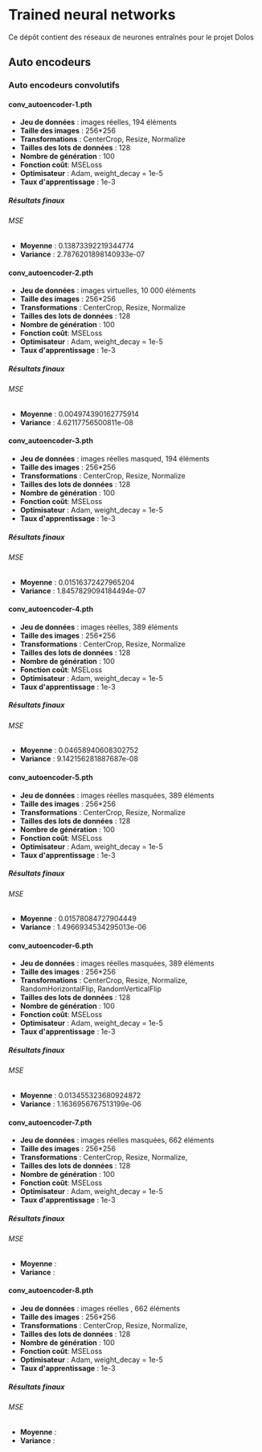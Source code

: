 # Trained neural networks

Ce dépôt contient des réseaux de neurones entraînés pour le projet Dolos

## Auto encodeurs

### Auto encodeurs convolutifs
#### conv_autoencoder-1.pth

* **Jeu de données** : images réelles, 194 éléments
* **Taille des images** : 256*256
* **Transformations** : CenterCrop, Resize, Normalize
* **Tailles des lots de données** : 128
* **Nombre de génération** : 100
* **Fonction coût**: MSELoss
* **Optimisateur** : Adam, weight_decay = 1e-5
* **Taux d'apprentissage** : 1e-3
##### Résultats finaux
###### MSE
* **Moyenne** : 0.13873392219344774
* **Variance** : 2.7876201898140933e-07

#### conv_autoencoder-2.pth

* **Jeu de données** : images virtuelles, 10 000 éléments
* **Taille des images** : 256*256
* **Transformations** : CenterCrop, Resize, Normalize
* **Tailles des lots de données** : 128
* **Nombre de génération** : 100
* **Fonction coût**: MSELoss
* **Optimisateur** : Adam, weight_decay = 1e-5
* **Taux d'apprentissage** : 1e-3
##### Résultats finaux
###### MSE
* **Moyenne** : 0.004974390162775914
* **Variance** : 4.62117756500811e-08

#### conv_autoencoder-3.pth

* **Jeu de données** : images réelles masqued, 194 éléments
* **Taille des images** : 256*256
* **Transformations** : CenterCrop, Resize, Normalize
* **Tailles des lots de données** : 128
* **Nombre de génération** : 100
* **Fonction coût**: MSELoss
* **Optimisateur** : Adam, weight_decay = 1e-5
* **Taux d'apprentissage** : 1e-3

##### Résultats finaux
###### MSE
* **Moyenne** : 0.01516372427965204
* **Variance** : 1.8457829094184494e-07

#### conv_autoencoder-4.pth

* **Jeu de données** : images réelles, 389 éléments
* **Taille des images** : 256*256
* **Transformations** : CenterCrop, Resize, Normalize
* **Tailles des lots de données** : 128
* **Nombre de génération** : 100
* **Fonction coût**: MSELoss
* **Optimisateur** : Adam, weight_decay = 1e-5
* **Taux d'apprentissage** : 1e-3

##### Résultats finaux
###### MSE
* **Moyenne** : 0.04658940608302752
* **Variance** : 9.142156281887687e-08

#### conv_autoencoder-5.pth

* **Jeu de données** : images réelles masquées, 389 éléments
* **Taille des images** : 256*256
* **Transformations** : CenterCrop, Resize, Normalize
* **Tailles des lots de données** : 128
* **Nombre de génération** : 100
* **Fonction coût**: MSELoss
* **Optimisateur** : Adam, weight_decay = 1e-5
* **Taux d'apprentissage** : 1e-3

##### Résultats finaux
###### MSE
* **Moyenne** : 0.01578084727904449
* **Variance** : 1.4966934534295013e-06

#### conv_autoencoder-6.pth

* **Jeu de données** : images réelles masquées, 389 éléments
* **Taille des images** : 256*256
* **Transformations** : CenterCrop, Resize, Normalize, RandomHorizontalFlip, RandomVerticalFlip
* **Tailles des lots de données** : 128
* **Nombre de génération** : 100
* **Fonction coût**: MSELoss
* **Optimisateur** : Adam, weight_decay = 1e-5
* **Taux d'apprentissage** : 1e-3

##### Résultats finaux
###### MSE
* **Moyenne** : 0.013455323680924872
* **Variance** : 1.1636956767513199e-06

#### conv_autoencoder-7.pth

* **Jeu de données** : images réelles masquées, 662 éléments
* **Taille des images** : 256*256
* **Transformations** : CenterCrop, Resize, Normalize,
* **Tailles des lots de données** : 128
* **Nombre de génération** : 100
* **Fonction coût**: MSELoss
* **Optimisateur** : Adam, weight_decay = 1e-5
* **Taux d'apprentissage** : 1e-3

##### Résultats finaux
###### MSE
* **Moyenne** :
* **Variance** :

#### conv_autoencoder-8.pth

* **Jeu de données** : images réelles , 662 éléments
* **Taille des images** : 256*256
* **Transformations** : CenterCrop, Resize, Normalize,
* **Tailles des lots de données** : 128
* **Nombre de génération** : 100
* **Fonction coût**: MSELoss
* **Optimisateur** : Adam, weight_decay = 1e-5
* **Taux d'apprentissage** : 1e-3

##### Résultats finaux
###### MSE
* **Moyenne** :
* **Variance** :
